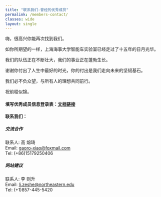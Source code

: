 ```yaml
---
title: "联系我们-曾经的优秀成员"
permalink: /members-contact/
classes: wide
layout: single
---
```

嗨，很高兴你能再次找到我们。  

如你所期望的一样，上海海事大学智能车实验室已经走过了十五年的日月光华。  

我们的队伍正在不断壮大，我们的事业正在蓬勃生长。  

谢谢你付出了人生中最好的时光，你的付出是我们走向未来的坚韧基石。  

我们必不负众望，与所有人的理想共同前行。  

祝前程似锦。  


#### 填写优秀成员信息登录表：[文档链接][link2] <br>
#### 联系我们：
##### 交流合作
联系人: 高 熔琦<br>
Email: gaoro-xiao@foxmail.com<br>
Tel: (+86)15179250406<br>
##### 网站建议
联系人: 李 则升<br>
Email: li.zeshe@northeastern.edu<br>
Tel: (+1)857-445-5420<br>

[link2]:https://github.com/asderv22/asderv22.github.io/raw/master/assets/files/%E4%BC%98%E7%A7%80%E6%88%90%E5%91%98%E4%BF%A1%E6%81%AF%E7%99%BB%E5%BD%95.docx